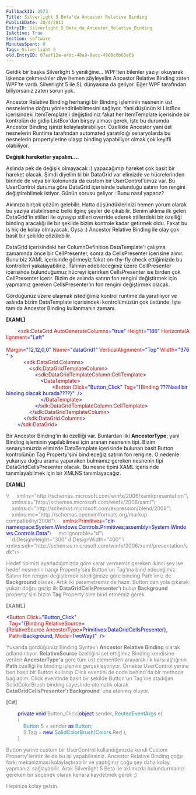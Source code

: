 ```yaml
---
FallbackID: 2573
Title: Silverlight 5 Beta'da Ancestor Relative Binding
PublishDate: 30/4/2011
EntryID: Silverlight_5_Beta_da_Ancestor_Relative_Binding
IsActive: True
Section: software
MinutesSpent: 0
Tags: Silverlight 5
old.EntryID: 07aaf12e-e4dc-48a9-9acc-4968c0b65e6b
---
```

Geldik bir başka Silverlight 5 yeniliğine... WPF'ten bilenler yazıyı
okuyarak işkence çekmesinler diye hemen söyleyelim Ancestor Relative
Binding zaten WPF'te vardı. Silverlight 5 ile SL dünyasına da geliyor.
Eğer WPF tarafından biliyorsanız zaten sorun yok.

Ancestor Relative Binding herhangi bir Binding işleminin nesnenin üst
nesnelerine doğru yönlendirilebilmesini sağlıyor. Yani düşünün ki
ListBox içerisindeki ItemTemplate'i değiştirdiniz fakat her ItemTemplate
içerisinde bir kontrolün de gidip ListBox'dan birşey alması gerek, işte
bu durumda Ancestor Binding işinizi kolaylaştırabiliyor. Özellikle
Ancestor yani üst nesnelerin Runtime tarafından automated yaratıldığı
senaryolarda bu nesnelerin propertylerine ulaşıp binding yapabiliyor
olmak çok keyifli olabiliyor.

**Değişik hareketler yapalım....**

Aslında pek de değişik olmayacak :) yapacağımzı hareket çok basit bir
hareket olacak. Şimdi diyelim ki bir DataGrid var elimizde ve
hücrelerinden birinde de veya bir kolonunda da custom bir
UserControl'ümüz var. Bu UserControl duruma göre DataGrid içerisinde
bulunduğu satırın fon rengini değiştirebilmek istiyor. Günün sorusu
geliyor : Bunu nasıl yaparız?

Aklınıza birçok çözüm gelebilir. Hatta düşündüklerinizi hemen yorum
olarak bu yazıya atabilirseniz belki ilginç şeyler de çıkabilir. Benim
aklıma ilk gelen DataGrid'in stilleri ile oynayıp stilleri override
ederek stillerdeki bir özelliği binding aracalığı ile bir şekilde bizim
kontrole kadar getirmek oldu. Fakat bu iş hiç de kolay olmayacak. Oysa
:) Ancestor Relative Binding ile olay çok basit bir şekilde çözülebilir.

DataGrid içerisindeki her ColumnDefinition DataTemplate'i çalışma
zamanında önce bir CellPresenter, sonra da CellsPresenter içerisine
alınır. Bunu biz XAML içerisinde görmeyiz fakat on-thy-fly check
ettiğimizde bu kontrolleri yakalayabiliriz. Tahmin edebileceğiniz üzere
CellPresenter içerisinde bulunduğumuz hücreyi içerirken CellsPresenter
ise birden çok CellPresenter içerir. Bizim de aslında satırın fon
rengini değiştirmek için yapmamız gereken CellsPresenter'ın fon rengini
değiştirmek olacak.

Gördüğünüz üzere ulaşmak istediğimiz kontrol runtime'da yaratılıyor ve
aslında bizim DataTemplate içerisindeki kontrolümüzün çok üstünde. İşte
tam da Ancestor Binding kullanmanın zamanı.

**[XAML]**

<span style="color:#a31515;">         </span><span
style="color:blue;">\<</span><span
style="color:#a31515;">sdk</span><span style="color:blue;">:</span><span
style="color:#a31515;">DataGrid</span><span
style="color:red;"> AutoGenerateColumns</span><span
style="color:blue;">="true"</span><span
style="color:red;"> Height</span><span
style="color:blue;">="186"</span><span
style="color:red;"> HorizontalAlignment</span><span
style="color:blue;">="Left"</span><span style="color:red;"> \
                    Margin</span><span
style="color:blue;">="12,12,0,0"</span><span
style="color:red;"> Name</span><span
style="color:blue;">="dataGrid1"</span><span
style="color:red;"> VerticalAlignment</span><span
style="color:blue;">="Top"</span><span
style="color:red;"> Width</span><span
style="color:blue;">="376" \></span>\
 <span style="color:#a31515;">            </span><span
style="color:blue;">\<</span><span
style="color:#a31515;">sdk</span><span style="color:blue;">:</span><span
style="color:#a31515;">DataGrid.Columns</span><span
style="color:blue;">\></span>\
 <span style="color:#a31515;">                </span><span
style="color:blue;">\<</span><span
style="color:#a31515;">sdk</span><span style="color:blue;">:</span><span
style="color:#a31515;">DataGridTemplateColumn</span><span
style="color:blue;">\></span>\
 <span style="color:#a31515;">                    </span><span
style="color:blue;">\<</span><span
style="color:#a31515;">sdk</span><span style="color:blue;">:</span><span
style="color:#a31515;">DataGridTemplateColumn.CellTemplate</span><span
style="color:blue;">\></span>\
 <span style="color:#a31515;">                        </span><span
style="color:blue;">\<</span><span
style="color:#a31515;">DataTemplate</span><span
style="color:blue;">\></span>\
 <span style="color:blue;">                               
\<</span><span style="color:#a31515;">Button</span><span
style="color:red;"> Click</span><span
style="color:blue;">="Button\_Click"</span><span
style="color:red;"> Tag</span><span style="color:blue;">="{</span><span
style="color:#a31515;">Binding</span><span
style="color:red;"> </span><span style="color:blue;">???Nasıl bir
binding olacak burada????}"</span> <span
style="color:blue;"> /\></span>\
 <span style="color:#a31515;">                        </span><span
style="color:blue;">\</</span><span
style="color:#a31515;">DataTemplate</span><span
style="color:blue;">\></span>\
 <span style="color:#a31515;">                    </span><span
style="color:blue;">\</</span><span
style="color:#a31515;">sdk</span><span style="color:blue;">:</span><span
style="color:#a31515;">DataGridTemplateColumn.CellTemplate</span><span
style="color:blue;">\></span>\
 <span style="color:#a31515;">                </span><span
style="color:blue;">\</</span><span
style="color:#a31515;">sdk</span><span style="color:blue;">:</span><span
style="color:#a31515;">DataGridTemplateColumn</span><span
style="color:blue;">\></span>\
 <span style="color:#a31515;">            </span><span
style="color:blue;">\</</span><span
style="color:#a31515;">sdk</span><span style="color:blue;">:</span><span
style="color:#a31515;">DataGrid.Columns</span><span
style="color:blue;">\></span>\
 <span style="color:#a31515;">        </span><span
style="color:blue;">\</</span><span
style="color:#a31515;">sdk</span><span style="color:blue;">:</span><span
style="color:#a31515;">DataGrid</span><span
style="color:blue;">\></span>

Bir Ancestor Binding'in iki özelliği var. Bunlardan ilki
**AncestorType**; yani Binding işleminin yapılabilmesi için aranan
nesnenin tipi. Bizim senaryomuzda elimizde DataTemplate içerisinde
bulunan basit Button kontrolünün Tag Property'sini bind eceğiz satırın
fon rengine. O nedenle yukarıya doğru arama yaparaken bulmamız gereken
nesnenin tipi DataGridCellsPresenter olacak. Bu nesne tipini XAML
içerisinde tanımlayabilmek için bir XMLNS tanımlayacağız.

**[XAML]**

<span style="color: gray;">
\<UserControl x:Class="SilverlightApplication11.MainPage"</span>\
 <span style="color: gray">   </span><span
style="color: gray;"> xmlns="http://schemas.microsoft.com/winfx/2006/xaml/presentation"</span>\
 <span style="color: gray">   </span><span
style="color: gray;"> xmlns:x="http://schemas.microsoft.com/winfx/2006/xaml"</span>\
 <span style="color: gray">   </span><span
style="color: gray;"> xmlns:d="http://schemas.microsoft.com/expression/blend/2008"</span>\
 <span style="color: gray">   </span><span
style="color: gray;"> xmlns:mc="http://schemas.openxmlformats.org/markup-compatibility/2006"</span>\
    <span style="color:red;"> xmlns</span><span
style="color:blue;">:</span><span
style="color:red;">Primitives</span><span
style="color:blue;">="clr-namespace:System.Windows.Controls.Primitives;assembly=System.Windows.Controls.Data"</span>\
 <span style="color: gray">   </span><span
style="color: gray;"> mc:Ignorable="d"</span>\
 <span style="color: gray">   </span><span
style="color: gray;"> d:DesignHeight="300" d:DesignWidth="400" \
   
xmlns:sdk="http://schemas.microsoft.com/winfx/2006/xaml/presentation/sdk"\></span>

Hedef tipimizi ayarladığımızda göre karar vermemiz gereken ikinci şey
ise hedef nesnenin hangi Property'sini Button'un Tag'ına bind
edeceğimiz. Satırın fon rengini değiştirmek istediğimize göre binding
Path'imiz de **Background** olacak. Artık iki parametremiz de hazır.
Button'dan yola çıkarak yukarı doğru gezip ilk
**DataGridCellsPresenter'ı** bulup **Background** property'sini bizim
**Tag** Property'sine bind etmemiz gerek.

**[XAML]**

<span style="color:blue;">\<</span><span
style="color:#a31515;">Button</span><span
style="color:red;"> Click</span><span
style="color:blue;">="Button\_Click"</span> \
   <span style="color:red;">Tag</span><span
style="color:blue;">="{</span><span
style="color:#a31515;">Binding</span><span
style="color:red;"> RelativeSource</span><span
style="color:blue;">={</span><span
style="color:#a31515;">RelativeSource</span><span
style="color:red;"> AncestorType</span><span
style="color:blue;">=Primitives:DataGridCellsPresenter},</span><span
style="color:red;"> \
  Path</span><span style="color:blue;">=Background,</span><span
style="color:red;"> Mode</span><span
style="color:blue;">=TwoWay}"</span> <span
style="color:blue;"> /\></span>

Yukarıda gördüğünüz Binding Syntax'ı **Ancestor Relative Binding**
olarak adlandırılıyor. **RelativeSource** özelliğini set ettiğimiz
Binding kendisine verilen **AncestorType'a** göre tüm üst elementleri
arayarak ilk karşılaştığının **Path** özelliği ile binding işlemini
gerçekleştiriyor. Örnekte UserControl yerine ben basit bir Button
kullanıp Click eventini de code behind'da bir methoda bağladım. Click
eventinde basit bir şekilde Button'un Tag'ine atadığım SolidColorBrush
binding sayesinde otomatik olarak **DataGridCellsPresenter'ı**
**Background** 'una atanmış oluyor.

**[C\#]**

        <span style="color:blue;">private</span> <span
style="color:blue;">void</span> Button\_Click(<span
style="color:blue;">object</span> sender, <span
style="color:#2b91af;">RoutedEventArgs</span> e)\
         {\
            <span style="color:#2b91af;">Button</span> S = sender <span
style="color:blue;">as</span> <span
style="color:#2b91af;">Button</span>;\
             S.Tag = <span style="color:blue;">new</span> <span
style="color:#2b91af;">SolidColorBrush</span>(<span
style="color:#2b91af;">Colors</span>.Red );\
         }

Button yerine custom bir UserControl kullandığınızda kendi Custom
Property'leriniz ile de bu işi yapabilirsiniz. Ancestor Relative Binding
çoğu farkı mekanizması kolaylaştırabilir ve yaptığınız çoğu şey daha
kolay yapmanızı sağlayabilir. Artık Silverilght 5 Beta ile aklımızda
bulundurmamız gereken bir seçenek olarak kenara kaydetmek gerek ;)

Hepinize kolay gelsin.


